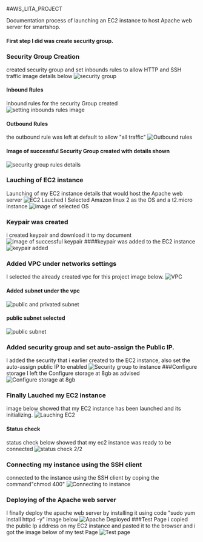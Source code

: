 #AWS_LITA_PROJECT

Documentation process of launching an EC2 instance to host Apache web server for smartshop.
#### First step I did was create security group.
### Security Group Creation
created security group and set inbounds rules to allow HTTP and SSH traffic
image details below
![security group](/security_group.png)
#### Inbound Rules
inbound rules for the security Group created
![setting inbounds rules image](/inbound_rules.png)
#### Outbound Rules
the outbound rule was left at default to allow "all traffic"
![Outbound rules](/outbound_rule.png)
#### Image of successful Security Group created with details shown
![security group rules details](/Security_detail.png)
### Lauching of EC2 instance
Launching of my EC2 instance details that would host the Apache web server
![EC2 Lauched](/ec2.png)
I Selected Amazon linux 2 as the OS and a t2.micro instance
![image of selected OS](/ami.png)
### Keypair was created
i created keypair and download it to my document
![image of successful keypair](/keyp.png)
####keypair was added to the EC2 instance
![keypair added](/key_pair.png)
### Added VPC under networks settings
I selected the already created vpc for this project image below.
![VPC](/lita_vpc.png)
#### Added subnet under the vpc
![public and privated subnet](/private_public.png)
#### public subnet selected 
![public subnet](/public_subnet.png)
### Added security group and set auto-assign the Public IP.
I added the security that i earlier created to the EC2 instance, also set the auto-assign public IP to enabled
![Security group to instance](/SG_A.png)
###Configure storage
I left the Configure storage at 8gb as advised
![Configure storage at 8gb](/config_storage.png)
### Finally Lauched my EC2 instance
image below showed that my EC2 instance has been launched and its initializing.
![Lauching EC2](/EC2_L.png)
#### Status check 
 status check below showed that my ec2 instance was ready to be connected
![status check 2/2](/ec2_status.png)
### Connecting my instance using the SSH client 
connected to the instance using the SSH client by coping the command"chmod 400"
![Connecting to instance](/connect_ssh.png)
### Deploying of the Apache web server 
I finally deploy the apache web server by installing it using code "sudo yum install httpd -y"
image below
![Apache Deployed](/apache_connected)
###Test Page
i copied the public Ip address on my EC2 instance and pasted it to the browser and i got the image below of my test Page
![Test page](/test_page.png)
